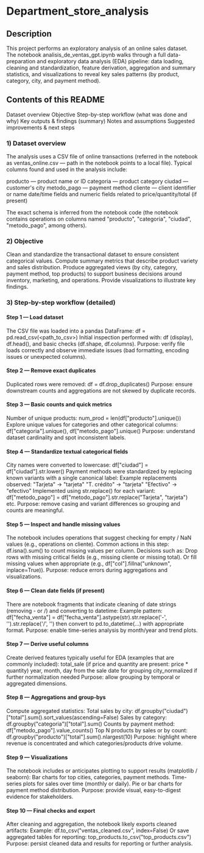 # Department_store_analysis

## Description
This project performs an exploratory analysis of an online sales dataset. The notebook analisis_de_ventas_gpt.ipynb walks through a full data-preparation and exploratory data analysis (EDA) pipeline: data loading, cleaning and standardization, feature derivation, aggregation and summary statistics, and visualizations to reveal key sales patterns (by product, category, city, and payment method).

## Contents of this README
Dataset overview
Objective
Step-by-step workflow (what was done and why)
Key outputs & findings (summary)
Notes and assumptions
Suggested improvements & next steps

### 1) Dataset overview



The analysis uses a CSV file of online transactions (referred in the notebook as ventas_online.csv — path in the notebook points to a local file). Typical columns found and used in the analysis include:

producto — product name or ID
categoria — product category
ciudad — customer's city
metodo_pago — payment method
cliente — client identifier or name
date/time fields and numeric fields related to price/quantity/total (if present)

The exact schema is inferred from the notebook code (the notebook contains operations on columns named "producto", "categoria", "ciudad", "metodo_pago", among others).

### 2) Objective
Clean and standardize the transactional dataset to ensure consistent categorical values.
Compute summary metrics that describe product variety and sales distribution.
Produce aggregated views (by city, category, payment method, top products) to support business decisions around inventory, marketing, and operations.
Provide visualizations to illustrate key findings.

### 3) Step-by-step workflow (detailed)

#### Step 1 — Load dataset
The CSV file was loaded into a pandas DataFrame:
df = pd.read_csv(<path_to_csv>)
Initial inspection performed with:
df (display), df.head(), and basic checks (df.shape, df.columns).
Purpose: verify file loads correctly and observe immediate issues (bad formatting, encoding issues or unexpected columns).

#### Step 2 — Remove exact duplicates
Duplicated rows were removed:
df = df.drop_duplicates()
Purpose: ensure downstream counts and aggregations are not skewed by duplicate records.

#### Step 3 — Basic counts and quick metrics
Number of unique products:
num_prod = len(df["producto"].unique())
Explore unique values for categories and other categorical columns:
df["categoria"].unique(), df["metodo_pago"].unique()
Purpose: understand dataset cardinality and spot inconsistent labels.

#### Step 4 — Standardize textual categorical fields
City names were converted to lowercase:
df["ciudad"] = df["ciudad"].str.lower()
Payment methods were standardized by replacing known variants with a single canonical label:
Example replacements observed:
"Tarjeta" → "tarjeta"
"T. crédito" → "tarjeta"
"Efectivo" → "efectivo"
Implemented using str.replace() for each variant:
df["metodo_pago"] = df["metodo_pago"].str.replace("Tarjeta", "tarjeta")
etc.
Purpose: remove casing and variant differences so grouping and counts are meaningful.

#### Step 5 — Inspect and handle missing values
The notebook includes operations that suggest checking for empty / NaN values (e.g., operations on cliente).
Common actions in this step:
df.isna().sum() to count missing values per column.
Decisions such as:
Drop rows with missing critical fields (e.g., missing cliente or missing total).
Or fill missing values when appropriate (e.g., df["col"].fillna("unknown", inplace=True)).
Purpose: reduce errors during aggregations and visualizations.

#### Step 6 — Clean date fields (if present)
There are notebook fragments that indicate cleaning of date strings (removing - or /) and converting to datetime:
Example pattern:
df["fecha_venta"] = df["fecha_venta"].astype(str).str.replace('-', '').str.replace('/', '')
then convert to pd.to_datetime(...) with appropriate format.
Purpose: enable time-series analysis by month/year and trend plots.

#### Step 7 — Derive useful columns
Create derived features typically useful for EDA (examples that are commonly included):
total_sale (if price and quantity are present: price * quantity)
year, month, day from the sale date for grouping
city_normalized if further normalization needed
Purpose: allow grouping by temporal or aggregated dimensions.

#### Step 8 — Aggregations and group-bys
Compute aggregated statistics:
Total sales by city: df.groupby("ciudad")["total"].sum().sort_values(ascending=False)
Sales by category: df.groupby("categoria")["total"].sum()
Counts by payment method: df["metodo_pago"].value_counts()
Top N products by sales or by count: df.groupby("producto")["total"].sum().nlargest(10)
Purpose: highlight where revenue is concentrated and which categories/products drive volume.

#### Step 9 — Visualizations
The notebook includes or anticipates plotting to support results (matplotlib / seaborn):
Bar charts for top cities, categories, payment methods.
Time-series plots for sales over time (monthly or daily).
Pie or bar charts for payment method distribution.
Purpose: provide visual, easy-to-digest evidence for stakeholders.

#### Step 10 — Final checks and export
After cleaning and aggregation, the notebook likely exports cleaned artifacts:
Example: df.to_csv("ventas_cleaned.csv", index=False)
Or save aggregated tables for reporting: top_products.to_csv("top_products.csv")
Purpose: persist cleaned data and results for reporting or further analysis.
